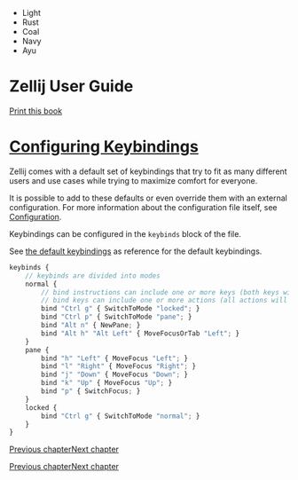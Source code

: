 - Light
- Rust
- Coal
- Navy
- Ayu

# Zellij User Guide

[Print this book](print.html "Print this book")

# [Configuring Keybindings](keybindings.html\#configuring-keybindings)

Zellij comes with a default set of keybindings that try to fit as many different users and use cases while trying to maximize comfort for everyone.

It is possible to add to these defaults or even override them with an external configuration. For more information about the configuration file itself, see [Configuration](configuration.html).

Keybindings can be configured in the `keybinds` block of the file.

See [the default keybindings](https://github.com/zellij-org/zellij/blob/main/zellij-utils/assets/config/default.kdl) as reference for the default keybindings.

```javascript
keybinds {
    // keybinds are divided into modes
    normal {
        // bind instructions can include one or more keys (both keys will be bound separately)
        // bind keys can include one or more actions (all actions will be performed with no sequential guarantees)
        bind "Ctrl g" { SwitchToMode "locked"; }
        bind "Ctrl p" { SwitchToMode "pane"; }
        bind "Alt n" { NewPane; }
        bind "Alt h" "Alt Left" { MoveFocusOrTab "Left"; }
    }
    pane {
        bind "h" "Left" { MoveFocus "Left"; }
        bind "l" "Right" { MoveFocus "Right"; }
        bind "j" "Down" { MoveFocus "Down"; }
        bind "k" "Up" { MoveFocus "Up"; }
        bind "p" { SwitchFocus; }
    }
    locked {
        bind "Ctrl g" { SwitchToMode "normal"; }
    }
}

```

[Previous chapter](options.html "Previous chapter")[Next chapter](keybindings-modes.html "Next chapter")

[Previous chapter](options.html "Previous chapter")[Next chapter](keybindings-modes.html "Next chapter")

